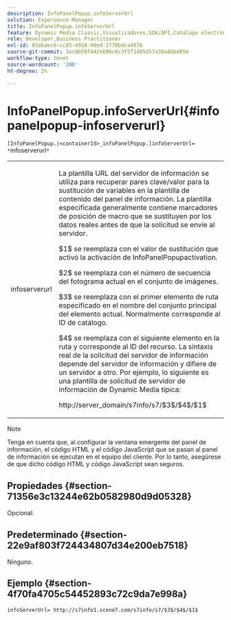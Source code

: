 ```yaml
---
description: InfoPanelPopup.infoServerUrl
solution: Experience Manager
title: InfoPanelPopup.infoServerUrl
feature: Dynamic Media Classic,Visualizadores,SDK/API,Catálogo electrónico
role: Developer,Business Practitioner
exl-id: 83abaecb-cc85-4918-98ed-2770b4ca407b
source-git-commit: 1ec8b59f442eb96c6c3f5f1405d57a38a86bd056
workflow-type: tm+mt
source-wordcount: '200'
ht-degree: 2%

---
```


# InfoPanelPopup.infoServerUrl{#infopanelpopup-infoserverurl}

`[InfoPanelPopup.|<containerId>_infoPanelPopup.]infoServerUrl= *`infoserverurl`*`

<table id="table_9A6258D9B0DA4A29AA8A6C9BBCFE3662"> 
 <tbody> 
  <tr> 
   <td> <p> <span class="codeph"><span class="varname"> infoserverurl</span></span> </p> </td> 
   <td> <p>La plantilla URL del servidor de información se utiliza para recuperar pares clave/valor para la sustitución de variables en la plantilla de contenido del panel de información. La plantilla especificada generalmente contiene marcadores de posición de macro que se sustituyen por los datos reales antes de que la solicitud se envíe al servidor. </p> <p><span class="codeph"> $1$</span> se reemplaza con el valor de sustitución que activó la  <span class="codeph"> </span> activación de InfoPanelPopupactivation. </p> <p><span class="codeph"> $2$</span> se reemplaza con el número de secuencia del fotograma actual en el conjunto de imágenes. </p> <p><span class="codeph"> $3$</span> se reemplaza con el primer elemento de ruta especificado en el nombre del conjunto principal del elemento actual. Normalmente corresponde al ID de catálogo. </p> <p><span class="codeph"> $4$</span> se reemplaza con el siguiente elemento en la ruta y corresponde al ID del recurso. La sintaxis real de la solicitud del servidor de información depende del servidor de información y difiere de un servidor a otro. Por ejemplo, lo siguiente es una plantilla de solicitud de servidor de información de Dynamic Media típica: </p> <p><span class="codeph"> http://server_domain/s7info/s7/$3$/$4$/$1$</span> </p> </td> 
  </tr> 
 </tbody> 
</table>

>[!NOTE]
>
>Tenga en cuenta que, al configurar la ventana emergente del panel de información, el código HTML y el código JavaScript que se pasan al panel de información se ejecutan en el equipo del cliente. Por lo tanto, asegúrese de que dicho código HTML y código JavaScript sean seguros.

## Propiedades {#section-71356e3c13244e62b0582980d9d05328}

Opcional.

## Predeterminado {#section-22e9af803f724434807d34e200eb7518}

Ninguno.

## Ejemplo {#section-4f70fa4705c54452893c72c9da7e998a}

`infoServerUrl= http://s7info1.scene7.com/s7info/s7/$3$/$4$/$1$`

